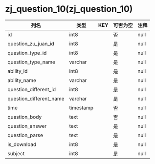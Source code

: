 # zj_question_10(zj_question_10)
| 列名   | 类型   | KEY  | 可否为空 | 注释   |
| ---- | ---- | ---- | ---- | ---- |
|id|int8||否|null|
|question_zu_juan_id|int8||是|null|
|question_type_id|int8||是|null|
|question_type_name|varchar||是|null|
|ability_id|int8||是|null|
|ability_name|varchar||是|null|
|question_different_id|int8||是|null|
|question_different_name|varchar||是|null|
|time|timestamp||否|null|
|question_body|text||否|null|
|question_answer|text||是|null|
|question_parse|text||是|null|
|is_download|int8||是|null|
|subject|int8||是|null|
